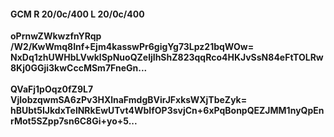 #### GCM R 20/0c/400 L 20/0c/400
**oPrnwZWkwzfnYRqp**<br/>**/W2/KwWmq8Inf+Ejm4kasswPr6gigYg73Lpz21bqWOw=**<br/>**NxDq1zhUWHbLVwklSpNuoQZeljIhShZ823qqRco4HKJvSsN84eFtTOLRw8Kj0GGji3kwCccMSm7FneGn...**<br/><br/>
**QVaFj1pOqz0fZ9L7**<br/>**VjlobzqwmSA6zPv3HXlnaFmdgBVirJFxksWXjTbeZyk=**<br/>**hBUbt5IJkdxTelNRkEwUTvt4WbIfOP3svjCn+6xPqBonpQEZJMM1nyQpEnrMot5SZpp7sn6C8Gi+yo+5...**